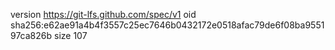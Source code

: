 version https://git-lfs.github.com/spec/v1
oid sha256:e62ae91a4b4f3557c25ec7646b0432172e0518afac79de6f08ba955197ca826b
size 107
